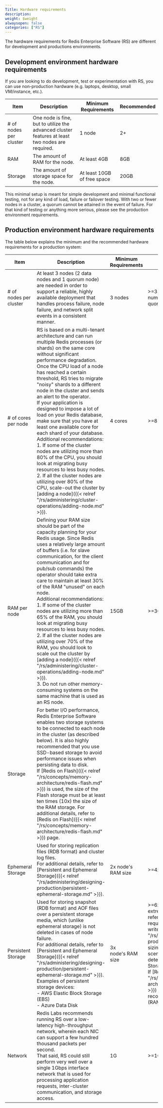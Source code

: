 ```yaml
---
Title: Hardware requirements
description:
weight: $weight
alwaysopen: false
categories: ["RS"]
---
```

The hardware requirements for Redis Enterprise Software (RS) are different for development and productions environments.

## Development environment hardware requirements

If you are looking to do development, test or experimentation with RS, you can use non-production hardware (e.g.
laptops, desktop, small VM/instance, etc.).

| Item | Description | Minimum Requirements | Recommended |
|------------|-----------------|------------|-----------------|
| \# of nodes per cluster | One node is fine, but to utilize the advanced cluster features at least two nodes are required. | 1 node | 2+ |
| RAM | The amount of RAM for the node. | At least 4GB | 8GB |
| Storage | The amount of storage space for the node. | At least 10GB of free space | 20GB |

This minimal setup is meant for simple development and minimal
functional testing, not for any kind of load, failure or failover
testing. With two or fewer nodes in a cluster, a quorum cannot be
attained in the event of failure. For that kind of testing or anything
more serious, please see the production environment requirements.

## Production environment hardware requirements

The table below explains the minimum and the recommended hardware
requirements for a production system:

| Item | Description | Minimum Requirements | Recommended |
|------------|-----------------|------------|-----------------|
| # of nodes per cluster  | At least 3 nodes (2 data nodes and 1 quorum node) are needed in order to support a reliable, highly available deployment that handles process failure, node failure, and network split events in a consistent manner. | 3 nodes | >=3 nodes; must be odd number of nodes to maintain quorum |
| # of cores per node | RS is based on a multi-tenant architecture and can run multiple Redis processes (or shards) on the same core without significant performance degradation.</br>Once the CPU load of a node has reached a certain threshold, RS tries to migrate "noisy" shards to a different node in the cluster and sends an alert to the operator.</br>If your application is designed to impose a lot of load on your Redis database, make sure that you have at least one available core for each shard of your database.</br>Additional recommendations:</br>1. If some of the cluster nodes are utilizing more than 80% of the CPU, you should look at migrating busy resources to less busy nodes.</br>2. If all the cluster nodes are utilizing over 80% of the CPU, scale-out the cluster by [adding a node]({{< relref "/rs/administering/cluster-operations/adding-node.md" >}}). | 4 cores | >=8 cores |
| RAM per node | Defining your RAM size should be part of the capacity planning for your Redis usage. Since Redis uses a relatively large amount of buffers (i.e. for slave communication, for the client communication and for pub/sub commands) the operator should take extra care to maintain at least 30% of the RAM "unused" on each node.</br>Additional recommendations:</br>1. If some of the cluster nodes are utilizing more than 65% of the RAM, you should look at migrating busy resources to less busy nodes.</br>2. If all the cluster nodes are utilizing over 70% of the RAM, you should look to scale out the cluster by [adding a node]({{< relref "/rs/administering/cluster-operations/adding-node.md" >}}).</br>3. Do not run other memory-consuming systems on the same machine that is used as an RS node. | 15GB | >=30GB |
| Storage | For better I/O performance, Redis Enterprise Software enables two storage systems to be connected to each node in the cluster (as described below). It is also highly recommended that you use SSD-based storage to avoid performance issues when persisting data to disk.</br>If [Redis on Flash]({{< relref "/rs/concepts/memory-architecture/redis-flash.md" >}}) is used, the size of the Flash storage must be at least ten times (10x) the size of the RAM storage. For additional details, refer to [Redis on Flash]({{< relref "/rs/concepts/memory-architecture/redis-flash.md" >}}) page. | | |
| Ephemeral Storage | Used for storing replication files (RDB format) and cluster log files.</br>For additional details, refer to [Persistent and Ephemeral Storage]({{< relref "/rs/administering/designing-production/persistent-ephemeral-storage.md" >}}). | 2x node's RAM size | >=4x node's RAM size |
| Persistent Storage | Used for storing snapshot (RDB format) and AOF files over a persistent storage media, which (unlike ephemeral storage) is not deleted in cases of node failure.</br>For additional details, refer to [Persistent and Ephemeral Storage]({{< relref "/rs/administering/designing-production/persistent-ephemeral-storage.md" >}}).</br>Examples of persistent storage devices:</br>-   AWS Elastic Block Storage (EBS)</br>-   Azure Data Disk</br> | 3x node's RAM size | >=6x node's RAM size. For extreme 'write' scenarios, refer to the [Disk size requirements for extreme write scenarios]({{< relref "/rs/administering/designing-production/performance/disk-sizing-heavy-write-scenarios.md" >}}) section to determine the right Persistent Storage size.</br>If [Redis on Flash]({{< relref "/rs/concepts/memory-architecture/redis-flash.md" >}}) is enabled, calculate the recommended size as 5x of (RAM+Flash). |
| Network | Redis Labs recommends running RS over a low-latency high-throughput network, wherein each NIC can support a few hundred thousand packets per second.</br>That said, RS could still perform very well over a single 1Gbps interface network that is used for processing application requests, inter-cluster communication, and storage access. | 1G | >=10G |
